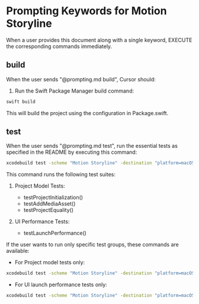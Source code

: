 # Prompting Keywords for Motion Storyline

When a user provides this document along with a single keyword, EXECUTE the corresponding commands immediately.

## build

When the user sends "@prompting.md build", Cursor should:

1. Run the Swift Package Manager build command:
```bash
swift build
```

This will build the project using the configuration in Package.swift.

## test

When the user sends "@prompting.md test", run the essential tests as specified in the README by executing this command:

```bash
xcodebuild test -scheme "Motion Storyline" -destination "platform=macOS" -only-testing:Motion\ StorylineTests/ProjectTests -only-testing:Motion\ StorylineUITests/Motion_StorylineUITests/testLaunchPerformance
```

This command runs the following test suites:

1. Project Model Tests:
   - testProjectInitialization()
   - testAddMediaAsset()
   - testProjectEquality()

2. UI Performance Tests:
   - testLaunchPerformance()

If the user wants to run only specific test groups, these commands are available:

- For Project model tests only:
```bash
xcodebuild test -scheme "Motion Storyline" -destination "platform=macOS" -only-testing:Motion\ StorylineTests/ProjectTests
```

- For UI launch performance tests only:
```bash
xcodebuild test -scheme "Motion Storyline" -destination "platform=macOS" -only-testing:Motion\ StorylineUITests/Motion_StorylineUITests/testLaunchPerformance
``` 